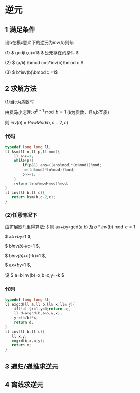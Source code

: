 # 逆元

## 1 满足条件
设b在模c意义下的逆元为$inv(b)$则有:

(1) $ gcd(b,c)=1$  $ 逆元存在的条件 $
    
(2) $ (a/b) \bmod c=a*inv(b)\bmod c $

(3) $ b*inv(b)\bmod c =1$

## 2 求解方法

(1)当c为质数时

由费马小定理: $a^{b-1} \bmod b=1$ (b为质数，且a,b互质)

则 $inv(b)=PowMod(b,c-2,c)$

### 代码

```c++
typedef long long ll;
ll ksm(ll n,ll p,ll mod){
    ll ans=1; 
    while(p){ 
        if(p&1) ans=((ans%mod)*(n%mod))%mod; 
        n=((n%mod)*(n%mod))%mod;
        p>>=1;
    }
    return (ans%mod+mod)%mod;
}
ll inv(ll b,ll c){
   return ksm(b,c-2,c);
}
```

### (2)任意情况下

由扩展欧几里得算法:
$ 则 a*x+b*y=gcd(a,b) 及 $b*inv(b)\bmod c=1$

$ a*b+b*y=1 $,

$ b*inv(b)-k*c=1 $,

$ b*inv(b)+c*(-k)=1 $,

$ a*x+b*y=1 $,

设 $ a=b$,$inv(b)=x$,$b=c$,$y=-k $
### 代码

```c++
typedef long long ll;
ll exgcd(ll a,ll b,ll& x,ll& y){
    if(!b) {x=1,y=0;return a;}
    ll d=exgcd(b,a%b,y,x);
    y-=(a/b)*x;
    return d;
}
ll inv(ll b,ll c){
   ll x,y;
   exgcd(b,c,x,y);
   return x;
}
```

## 3 递归/递推求逆元

## 4 离线求逆元
